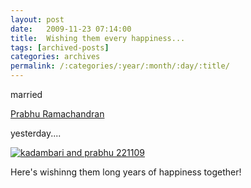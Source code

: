```yaml
---
layout: post
date:	2009-11-23 07:14:00
title:  Wishing them every happiness...
tags: [archived-posts]
categories: archives
permalink: /:categories/:year/:month/:day/:title/
---
```

<LJ user="kadambarid"> married 

<a href="http://www.aero.iitb.ac.in/~prabhu/">Prabhu Ramachandran </a>

 yesterday....


<a href="http://s967.photobucket.com/albums/ae160/pedoral/?action=view&current=IMG_8950.jpg" target="_blank"><img src="http://i967.photobucket.com/albums/ae160/pedoral/IMG_8950.jpg" border="0" alt="kadambari and prabhu 221109"></a>


Here's wishinng them long years of happiness together!
